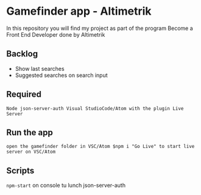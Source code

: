 # Gamefinder app - Altimetrik
In this repository you will find my project as part of the program Become a Front End Developer done by Altimetrik

## Backlog
- Show last searches
- Suggested searches on search input

## Required
` Node
  json-server-auth
  Visual StudioCode/Atom with the plugin Live Server
`

## Run the app
`open the gamefinder folder in VSC/Atom
$npm i
"Go Live" to start live server on VSC/Atom
`
## Scripts
`
npm-start
`
on console tu lunch json-server-auth
